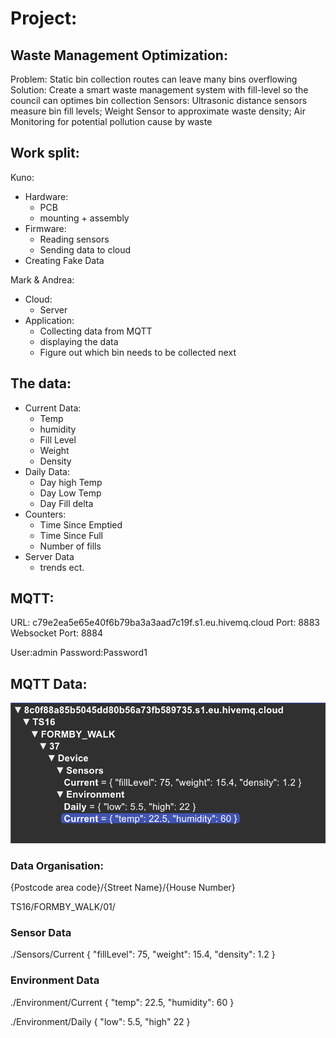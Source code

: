 # Project:

## Waste Management Optimization:

Problem: Static bin collection routes can leave many bins overflowing
Solution: Create a smart waste management system with fill-level so the council can optimes bin collection
Sensors: Ultrasonic distance sensors measure bin fill levels; Weight Sensor to approximate waste density; Air Monitoring for potential pollution cause by waste


## Work split:

Kuno:
- Hardware:
  - PCB
  - mounting + assembly
- Firmware:
  - Reading sensors
  - Sending data to cloud
- Creating Fake Data

Mark & Andrea:
- Cloud:
  - Server
- Application:
  - Collecting data from MQTT
  - displaying the data
  - Figure out which bin needs to be collected next

## The data:

- Current Data:
  - Temp
  - humidity
  - Fill Level
  - Weight
  - Density
- Daily Data:
  - Day high Temp
  - Day Low Temp
  - Day Fill delta
- Counters:
  - Time Since Emptied
  - Time Since Full
  - Number of fills
- Server Data
  - trends ect.

## MQTT:

URL:
c79e2ea5e65e40f6b79ba3a3aad7c19f.s1.eu.hivemq.cloud
Port:
8883
Websocket Port:
8884

User:admin
Password:Password1  

## MQTT Data:

![Alt text](<Screenshot 2025-02-13 at 11.49.15.png>)
### Data Organisation:
{Postcode area code}/{Street Name}/{House Number}

TS16/FORMBY_WALK/01/

### Sensor Data
./Sensors/Current
{
  "fillLevel": 75,
  "weight": 15.4,
  "density": 1.2
} 

### Environment Data
./Environment/Current
{
  "temp": 22.5,
  "humidity": 60
}

./Environment/Daily
{
  "low": 5.5,
  "high" 22
}




